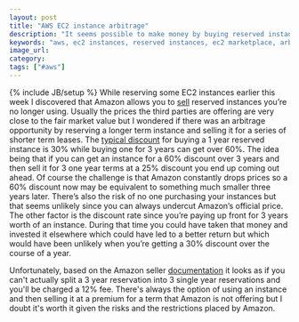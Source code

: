 ```yaml
---
layout: post
title: "AWS EC2 instance arbitrage"
description: "It seems possible to make money by buying reserved instances and then selling them at a discount on the AWS market."
keywords: "aws, ec2 instances, reserved instances, ec2 marketplace, arbitrage"
image_url:
category:
tags: ["#aws"]
---
```

{% include JB/setup %}
While reserving some EC2 instances earlier this week I discovered that Amazon allows you to [sell](http://docs.aws.amazon.com/AWSEC2/latest/UserGuide/ri-market-buying-guide.html) reserved instances you’re no longer using. Usually the prices the third parties are offering are very close to the fair market value but I wondered if there was an arbitrage opportunity by reserving a longer term instance and selling it for a series of shorter term leases. The [typical discount](https://aws.amazon.com/ec2/pricing/) for buying a 1 year reserved instance is 30% while buying one for 3 years can get over 60%. The idea being that if you can get an instance for a 60% discount over 3 years and then sell it for 3 one year terms at a 25% discount you end up coming out ahead. Of course the challenge is that Amazon constantly drops prices so a 60% discount now may be equivalent to something much smaller three years later. There’s also the risk of no one purchasing your instances but that seems unlikely since you can always undercut Amazon’s official price. The other factor is the discount rate since you’re paying up front for 3 years worth of an instance. During that time you could have taken that money and invested it elsewhere which could have led to a better return but which would have been unlikely when you’re getting a 30% discount over the course of a year.

Unfortunately, based on the Amazon seller [documentation](http://docs.aws.amazon.com/AWSEC2/latest/UserGuide/ri-market-selling-guide.html) it looks as if you can't actually split a 3 year reservation into 3 single year reservations and you'll be charged a 12% fee. There's always the option of using an instance and then selling it at a premium for a term that Amazon is not offering but I doubt it's worth it given the risks and the restrictions placed by Amazon.
